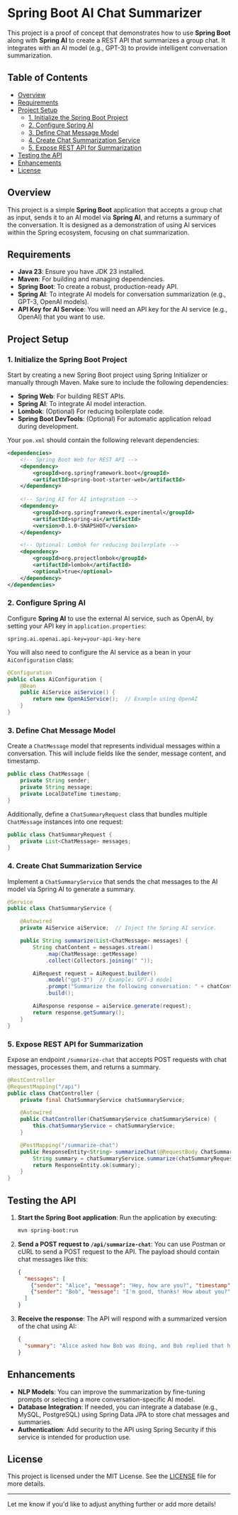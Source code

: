 # Spring Boot AI Chat Summarizer

This project is a proof of concept that demonstrates how to use **Spring Boot** along with **Spring AI** to create a REST API that summarizes a group chat. It integrates with an AI model (e.g., GPT-3) to provide intelligent conversation summarization.

## Table of Contents

- [Overview](#overview)
- [Requirements](#requirements)
- [Project Setup](#project-setup)
    - [1. Initialize the Spring Boot Project](#1-initialize-the-spring-boot-project)
    - [2. Configure Spring AI](#2-configure-spring-ai)
    - [3. Define Chat Message Model](#3-define-chat-message-model)
    - [4. Create Chat Summarization Service](#4-create-chat-summarization-service)
    - [5. Expose REST API for Summarization](#5-expose-rest-api-for-summarization)
- [Testing the API](#testing-the-api)
- [Enhancements](#enhancements)
- [License](#license)

## Overview

This project is a simple **Spring Boot** application that accepts a group chat as input, sends it to an AI model via **Spring AI**, and returns a summary of the conversation. It is designed as a demonstration of using AI services within the Spring ecosystem, focusing on chat summarization.

## Requirements

- **Java 23**: Ensure you have JDK 23 installed.
- **Maven**: For building and managing dependencies.
- **Spring Boot**: To create a robust, production-ready API.
- **Spring AI**: To integrate AI models for conversation summarization (e.g., GPT-3, OpenAI models).
- **API Key for AI Service**: You will need an API key for the AI service (e.g., OpenAI) that you want to use.

## Project Setup

### 1. Initialize the Spring Boot Project

Start by creating a new Spring Boot project using Spring Initializer or manually through Maven. Make sure to include the following dependencies:

- **Spring Web**: For building REST APIs.
- **Spring AI**: To integrate AI model interaction.
- **Lombok**: (Optional) For reducing boilerplate code.
- **Spring Boot DevTools**: (Optional) For automatic application reload during development.

Your `pom.xml` should contain the following relevant dependencies:

```xml
<dependencies>
    <!-- Spring Boot Web for REST API -->
    <dependency>
        <groupId>org.springframework.boot</groupId>
        <artifactId>spring-boot-starter-web</artifactId>
    </dependency>
    
    <!-- Spring AI for AI integration -->
    <dependency>
        <groupId>org.springframework.experimental</groupId>
        <artifactId>spring-ai</artifactId>
        <version>0.1.0-SNAPSHOT</version>
    </dependency>

    <!-- Optional: Lombok for reducing boilerplate -->
    <dependency>
        <groupId>org.projectlombok</groupId>
        <artifactId>lombok</artifactId>
        <optional>true</optional>
    </dependency>
</dependencies>
```

### 2. Configure Spring AI

Configure **Spring AI** to use the external AI service, such as OpenAI, by setting your API key in `application.properties`:

```properties
spring.ai.openai.api-key=your-api-key-here
```

You will also need to configure the AI service as a bean in your `AiConfiguration` class:

```java
@Configuration
public class AiConfiguration {
    @Bean
    public AiService aiService() {
        return new OpenAiService();  // Example using OpenAI
    }
}
```

### 3. Define Chat Message Model

Create a `ChatMessage` model that represents individual messages within a conversation. This will include fields like the sender, message content, and timestamp.

```java
public class ChatMessage {
    private String sender;
    private String message;
    private LocalDateTime timestamp;
}
```

Additionally, define a `ChatSummaryRequest` class that bundles multiple `ChatMessage` instances into one request:

```java
public class ChatSummaryRequest {
    private List<ChatMessage> messages;
}
```

### 4. Create Chat Summarization Service

Implement a `ChatSummaryService` that sends the chat messages to the AI model via Spring AI to generate a summary.

```java
@Service
public class ChatSummaryService {

    @Autowired
    private AiService aiService;  // Inject the Spring AI service.

    public String summarize(List<ChatMessage> messages) {
        String chatContent = messages.stream()
            .map(ChatMessage::getMessage)
            .collect(Collectors.joining(" "));

        AiRequest request = AiRequest.builder()
            .model("gpt-3")  // Example: GPT-3 model
            .prompt("Summarize the following conversation: " + chatContent)
            .build();

        AiResponse response = aiService.generate(request);
        return response.getSummary();
    }
}
```

### 5. Expose REST API for Summarization

Expose an endpoint `/summarize-chat` that accepts POST requests with chat messages, processes them, and returns a summary.

```java
@RestController
@RequestMapping("/api")
public class ChatController {
    private final ChatSummaryService chatSummaryService;

    @Autowired
    public ChatController(ChatSummaryService chatSummaryService) {
        this.chatSummaryService = chatSummaryService;
    }

    @PostMapping("/summarize-chat")
    public ResponseEntity<String> summarizeChat(@RequestBody ChatSummaryRequest chatSummaryRequest) {
        String summary = chatSummaryService.summarize(chatSummaryRequest.getMessages());
        return ResponseEntity.ok(summary);
    }
}
```

## Testing the API

1. **Start the Spring Boot application**:
   Run the application by executing:
   ```bash
   mvn spring-boot:run
   ```

2. **Send a POST request to `/api/summarize-chat`**:
   You can use Postman or cURL to send a POST request to the API. The payload should contain chat messages like this:

   ```json
   {
     "messages": [
       {"sender": "Alice", "message": "Hey, how are you?", "timestamp": "2023-10-17T10:00:00"},
       {"sender": "Bob", "message": "I'm good, thanks! How about you?", "timestamp": "2023-10-17T10:01:00"}
     ]
   }
   ```

3. **Receive the response**:
   The API will respond with a summarized version of the chat using AI:

   ```json
   {
     "summary": "Alice asked how Bob was doing, and Bob replied that he was good."
   }
   ```

## Enhancements

- **NLP Models**: You can improve the summarization by fine-tuning prompts or selecting a more conversation-specific AI model.
- **Database Integration**: If needed, you can integrate a database (e.g., MySQL, PostgreSQL) using Spring Data JPA to store chat messages and summaries.
- **Authentication**: Add security to the API using Spring Security if this service is intended for production use.

## License

This project is licensed under the MIT License. See the [LICENSE](LICENSE) file for more details.

---

Let me know if you'd like to adjust anything further or add more details!